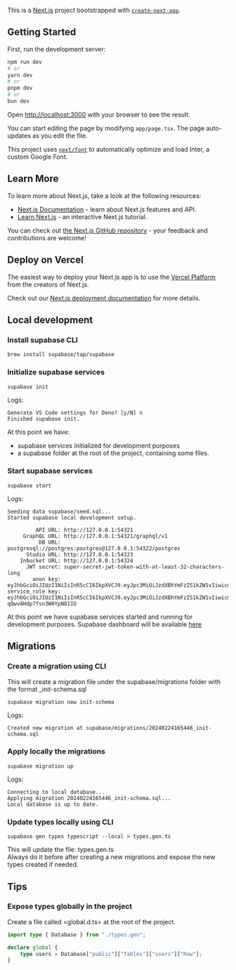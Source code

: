 This is a [Next.js](https://nextjs.org/) project bootstrapped with [`create-next-app`](https://github.com/vercel/next.js/tree/canary/packages/create-next-app).

## Getting Started

First, run the development server:

```bash
npm run dev
# or
yarn dev
# or
pnpm dev
# or
bun dev
```

Open [http://localhost:3000](http://localhost:3000) with your browser to see the result.

You can start editing the page by modifying `app/page.tsx`. The page auto-updates as you edit the file.

This project uses [`next/font`](https://nextjs.org/docs/basic-features/font-optimization) to automatically optimize and load Inter, a custom Google Font.

## Learn More

To learn more about Next.js, take a look at the following resources:

- [Next.js Documentation](https://nextjs.org/docs) - learn about Next.js features and API.
- [Learn Next.js](https://nextjs.org/learn) - an interactive Next.js tutorial.

You can check out [the Next.js GitHub repository](https://github.com/vercel/next.js/) - your feedback and contributions are welcome!

## Deploy on Vercel

The easiest way to deploy your Next.js app is to use the [Vercel Platform](https://vercel.com/new?utm_medium=default-template&filter=next.js&utm_source=create-next-app&utm_campaign=create-next-app-readme) from the creators of Next.js.

Check out our [Next.js deployment documentation](https://nextjs.org/docs/deployment) for more details.

## Local development

### Install supabase CLI

```text
brew install supabase/tap/supabase
```

### Initialize supabase services

```text
supabase init
```

Logs: 

```text
Generate VS Code settings for Deno? [y/N] n
Finished supabase init.
```

At this point we have:
- supabase services Initialized for development purposes
- a supabase folder at the root of the project, containing some files.

### Start supabase services

```text
supabase start
```
Logs:

```text
Seeding data supabase/seed.sql...
Started supabase local development setup.

         API URL: http://127.0.0.1:54321
     GraphQL URL: http://127.0.0.1:54321/graphql/v1
          DB URL: postgresql://postgres:postgres@127.0.0.1:54322/postgres
      Studio URL: http://127.0.0.1:54323
    Inbucket URL: http://127.0.0.1:54324
      JWT secret: super-secret-jwt-token-with-at-least-32-characters-long
        anon key: eyJhbGciOiJIUzI1NiIsInR5cCI6IkpXVCJ9.eyJpc3MiOiJzdXBhYmFzZS1kZW1vIiwicm9sZSI6ImFub24iLCJleHAiOjE5ODM4MTI5OTZ9.CRXP1A7WOeoJeXxjNni43kdQwgnWNReilDMblYTn_I0
service_role key: eyJhbGciOiJIUzI1NiIsInR5cCI6IkpXVCJ9.eyJpc3MiOiJzdXBhYmFzZS1kZW1vIiwicm9sZSI6InNlcnZpY2Vfcm9sZSIsImV4cCI6MTk4MzgxMjk5Nn0.EGIM96RAZx35lJzdJsyH-qQwv8Hdp7fsn3W0YpN81IU
```

At this point we have supabase services started and running for development purposes. Supabase dashboard will be available [here](http://localhost:54323)

## Migrations

### Create a migration using CLI

This will create a migration file under the supabase/migrations folder with the format <timestamp>_init-schema.sql

```text
supabase migration new init-schema  
```

Logs:

```text
Created new migration at supabase/migrations/20240224165446_init-schema.sql
```

### Apply locally the migrations

```text
supabase migration up
```

Logs: 

```text
Connecting to local database...
Applying migration 20240224165446_init-schema.sql...
Local database is up to date.
```

### Update types locally using CLI

```text
supabase gen types typescript --local > types.gen.ts
```
This will update the file: types.gen.ts  
Always do it before after creating a new migrations and expose the new types created if needed.


## Tips

### Expose types globally in the project

Create a file called <global.d.ts> at the root of the project.

```typescript
import type { Database } from "./types.gen";

declare global {
    type users = Database["public"]["Tables"]["users"]["Row"];
}
```
